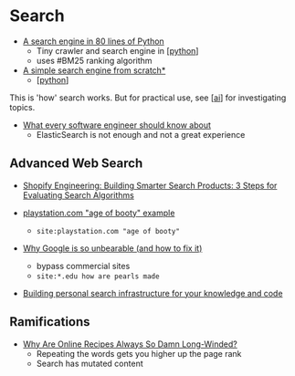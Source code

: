 Search
======


* [A search engine in 80 lines of Python](https://www.alexmolas.com/2024/02/05/a-search-engine-in-80-lines.html)
    * Tiny crawler and search engine in [[python]]
    * uses #BM25 ranking algorithm
* [A simple search engine from scratch*](https://bernsteinbear.com/blog/simple-search/)
    * [[python]]

This is 'how' search works. But for practical use, see [[ai]] for investigating topics.

* [What every software engineer should know about](https://scribe.rip/p/what-every-software-engineer-should-know-about-search-27d1df99f80d)
    * ElasticSearch is not enough and not a great experience

Advanced Web Search
-------------------

* [Shopify Engineering: Building Smarter Search Products: 3 Steps for Evaluating Search Algorithms](https://shopify.engineering/evaluating-search-algorithms)

* [playstation.com "age of booty" example](https://www.google.com/search?q=site%3Aplaystation.com+%E2%80%9Cage+of+booty%22)
    * `site:playstation.com "age of booty"`
* [Why Google is so unbearable (and how to fix it)](https://ixns.github.io//lifehacks/computers/internet/2022/05/17/avoid-google-bloatware.html)
    * bypass commercial sites
    * `site:*.edu how are pearls made`

* [Building personal search infrastructure for your knowledge and code](https://beepb00p.xyz/pkm-search.html)

Ramifications
--------------

* [Why Are Online Recipes Always So Damn Long-Winded?](https://jjpryor.substack.com/p/why-are-online-recipes-always-so)
    * Repeating the words gets you higher up the page rank
    * Search has mutated content


[//begin]: # "Autogenerated link references for markdown compatibility"
[python]: python.md "python3"
[ai]: ai.md "AI (Artificial Intelligence)"
[//end]: # "Autogenerated link references"